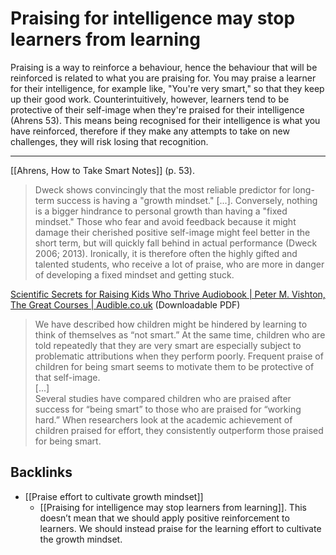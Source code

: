 # Praising for intelligence may stop learners from learning
Praising is a way to reinforce a behaviour, hence the behaviour that will be reinforced is related to what you are praising for. You may praise a learner for their intelligence, for example like, "You're very smart," so that they keep up their good work. Counterintuitively, however, learners tend to be protective of their self-image when they're praised for their intelligence (Ahrens 53). This means being recognised for their intelligence is what you have reinforced, therefore if they make any attempts to take on new challenges, they will risk losing that recognition.

---
[[Ahrens, How to Take Smart Notes]] (p. 53).
> Dweck shows convincingly that the most reliable predictor for long-term success is having a "growth mindset." [...]. Conversely, nothing is a bigger hindrance to personal growth than having a "fixed mindset." Those who fear and avoid feedback because it might damage their cherished positive self-image might feel better in the short term, but will quickly fall behind in actual performance (Dweck 2006; 2013). Ironically, it is therefore often the highly gifted and talented students, who receive a lot of praise, who are more in danger of developing a fixed mindset and getting stuck.

[Scientific Secrets for Raising Kids Who Thrive Audiobook | Peter M. Vishton, The Great Courses | Audible.co.uk](https://www.audible.co.uk/pd/Scientific-Secrets-for-Raising-Kids-Who-Thrive-Audiobook/B00IB12F0S)  (Downloadable PDF)
> We have described how children might be hindered by learning to think of themselves as “not smart.” At the same time, children who are told repeatedly that they are very smart are especially subject to problematic attributions when they perform poorly. Frequent praise of children for being smart seems to motivate them to be protective of that self-image.  
> [...]  
> Several studies have compared children who are praised after success for “being smart” to those who are praised for “working hard.” When researchers look at the academic achievement of children praised for effort, they consistently outperform those praised for being smart.

## Backlinks
* [[Praise effort to cultivate growth mindset]]
	* [[Praising for intelligence may stop learners from learning]]. This doesn’t mean that we should apply positive reinforcement to learners. We should instead praise for the learning effort to cultivate the growth mindset.

<!-- #evergreen #counterintuitive #coach -->

<!-- {BearID:4EBF7481-5FB3-4ABF-BF27-AE59592B3A23-71920-0001CE899DA27928} -->
